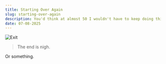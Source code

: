 ```yaml
---
title: Starting Over Again
slug: starting-over-again
description: You'd think at almost 50 I wouldn't have to keep doing this...
date: 07-08-2025
---
```


![Exit](/assets/exit.webp#border)
> The end is nigh.

Or something. 